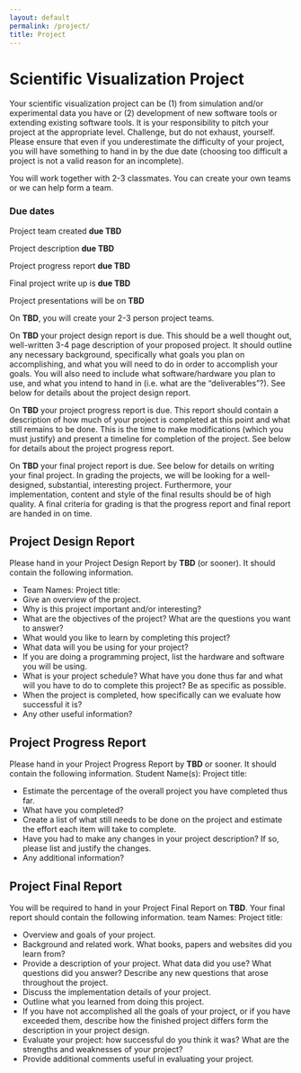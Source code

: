 ```yaml
---
layout: default
permalink: /project/
title: Project
---
```


# Scientific Visualization Project

Your scientific visualization project can be (1) from simulation and/or experimental data you have or (2) development of new software tools or extending existing software tools.
It is your responsibility to pitch your project at the appropriate level. Challenge, but do not exhaust, yourself. Please ensure that even if you underestimate the difficulty of your project, you will have something to hand in by the due date (choosing too difficult a project is not a valid reason for an incomplete).

You will work together with 2-3 classmates. You can create your own teams or we can help form a team. 

### Due dates
Project team created **due TBD** 

Project description **due TBD** 

Project progress report **due TBD** 

Final project write up is **due TBD** 

Project presentations will be on **TBD**

On **TBD**, you will create your 2-3 person project teams.

On **TBD** your project design report is due. This should be a well thought out, well-written 3-4 page description of your proposed project. It should outline any necessary background, specifically what goals you plan on accomplishing, and what you will need to do in order to accomplish your goals. You will also need to include what software/hardware you plan to use, and what you intend to hand in (i.e. what are the “deliverables”?). See below for details about the project design report.

On **TBD** your project progress report is due. This report should contain a description of how much of your project is completed at this point and what still remains to be done. This is the time to make modifications (which you must justify) and present a timeline for completion of the project. See below for details about the project progress report.

On **TBD** your final project report is due. See below for details on writing your final project.
In grading the projects, we will be looking for a well-designed, substantial, interesting project. Furthermore, your implementation, content and style of the final results should be of high quality. A final criteria for grading is that the progress report and final report are handed in on time.

## Project Design Report

Please hand in your Project Design Report by **TBD** (or sooner). It should contain the
following information.
* Team Names: Project title:
* Give an overview of the project.
* Why is this project important and/or interesting?
* What are the objectives of the project? What are the questions you want to answer?
* What would you like to learn by completing this project?
* What data will you be using for your project?
* If you are doing a programming project, list the hardware and software you will be using.
* What is your project schedule? What have you done thus far and what will you have to do to complete this project? Be as specific as possible.
* When the project is completed, how specifically can we evaluate how successful it is?
* Any other useful information?

## Project Progress Report
Please hand in your Project Progress Report by **TBD** or sooner. It should contain the
following information.
Student Name(s): Project title:
* Estimate the percentage of the overall project you have completed thus far.
* What have you completed?
* Create a list of what still needs to be done on the project and estimate the effort each item will take to complete.
* Have you had to make any changes in your project description? If so, please list and justify the changes.
* Any additional information?

## Project Final Report
You will be required to hand in your Project Final Report on **TBD**. Your final report should
contain the following information.
team Names: Project title:
* Overview and goals of your project.
* Background and related work. What books, papers and websites did you learn from?
* Provide a description of your project. What data did you use? What questions did you answer? Describe any new questions that arose throughout the project.
* Discuss the implementation details of your project.
* Outline what you learned from doing this project.
* If you have not accomplished all the goals of your project, or if you have exceeded them, describe how the finished project differs form the description in your project design.
* Evaluate your project: how successful do you think it was? What are the strengths and weaknesses of your project?
* Provide additional comments useful in evaluating your project.

